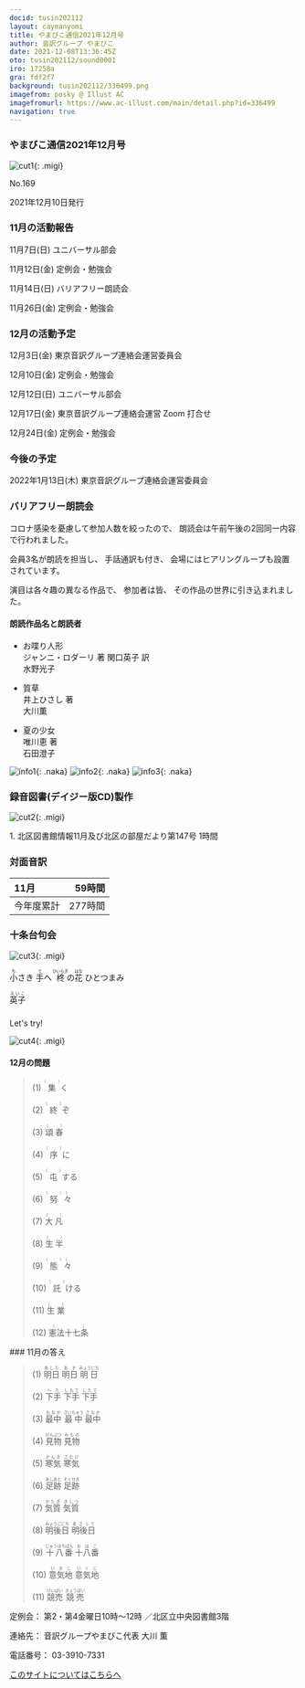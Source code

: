 ```yaml
---
docid: tusin202112
layout: caymanyomi
title: やまびこ通信2021年12月号
author: 音訳グループ やまびこ
date: 2021-12-08T13:36:45Z
oto: tusin202112/sound0001
iro: 17258a
gra: fdf2f7
background: tusin202112/336499.png
imagefrom: posky @ Illust AC
imagefromurl: https://www.ac-illust.com/main/detail.php?id=336499
navigation: true
---
```



### <span data-dur="4.324" data-begin="2.750" id="xmri_0001" markdown="1">やまびこ通信2021年12月号</span>

![cut1](media/tusin202112/cut1.png){: .migi}

<span data-dur="2.574" data-begin="7.074" id="xmri_0002" markdown="1">No.169</span>

<span data-dur="5.657" data-begin="9.648" id="xmri_0003" markdown="1">2021年12月10日発行</span>


### <span data-dur="3.608" data-begin="20.693" id="xmri_0006" markdown="1">11月の活動報告</span>

<span data-dur="2.297" data-begin="24.301" id="xmri_0007" markdown="1">11月7日(日) </span>
<span data-dur="2.503" data-begin="26.598" id="xmri_0008" markdown="1">ユニバーサル部会</span>

<span data-dur="2.494" data-begin="29.101" id="xmri_0009" markdown="1">11月12日(金) </span>
<span data-dur="2.986" data-begin="31.595" id="xmri_000A" markdown="1">定例会・勉強会</span>

<span data-dur="2.516" data-begin="34.581" id="xmri_000B" markdown="1">11月14日(日) </span>
<span data-dur="2.783" data-begin="37.097" id="xmri_000C" markdown="1">バリアフリー朗読会</span>

<span data-dur="2.742" data-begin="39.880" id="xmri_000D" markdown="1">11月26日(金) </span>
<span data-dur="4.386" data-begin="42.622" id="xmri_000E" markdown="1">定例会・勉強会</span>


### <span data-dur="3.367" data-begin="47.008" id="xmri_000F" markdown="1">12月の活動予定</span>

<span data-dur="2.102" data-begin="52.225" id="xmri_0011" markdown="1">12月3日(金) </span>
<span data-dur="4.474" data-begin="54.327" id="xmri_0012" markdown="1">東京音訳グループ連絡会運営委員会</span>

<span data-dur="2.134" data-begin="58.801" id="xmri_0013" markdown="1">12月10日(金) </span>
<span data-dur="2.986" data-begin="60.935" id="xmri_0014" markdown="1">定例会・勉強会</span>

<span data-dur="2.41" data-begin="63.921" id="xmri_0015" markdown="1">12月12日(日) </span>
<span data-dur="2.504" data-begin="66.331" id="xmri_0016" markdown="1">ユニバーサル部会</span>

<span data-dur="2.494" data-begin="68.835" id="xmri_0017" markdown="1">12月17日(金) </span>
<span data-dur="5.166" data-begin="71.329" id="xmri_0018" markdown="1">東京音訳グループ連絡会運営 Zoom 打合せ</span>

<span data-dur="2.477" data-begin="76.495" id="xmri_0019" markdown="1">12月24日(金) </span>
<span data-dur="4.386" data-begin="78.972" id="xmri_001A" markdown="1">定例会・勉強会</span>


### <span data-dur="2.63" data-begin="83.358" id="xmri_001B" markdown="1">今後の予定</span>

<span data-dur="3.71" data-begin="85.988" id="xmri_001C" markdown="1">2022年1月13日(木) </span>
<span data-dur="5.874" data-begin="89.698" id="xmri_001D" markdown="1">東京音訳グループ連絡会運営委員会</span>


### <span data-dur="3.133" data-begin="95.572" id="xmri_001E" markdown="1">バリアフリー朗読会</span>

<span data-dur="3.932" data-begin="98.705" id="xmri_001F" markdown="1">コロナ感染を憂慮して参加人数を絞ったので、</span>
<span data-dur="6.399" data-begin="102.637" id="xmri_0020" markdown="1">朗読会は午前午後の2回同一内容で行われました。</span>

<span data-dur="2.835" data-begin="109.036" id="xmri_0021" markdown="1">会員3名が朗読を担当し、</span>
<span data-dur="1.788" data-begin="111.871" id="xmri_0022" markdown="1">手話通訳も付き、</span>
<span data-dur="4.904" data-begin="113.659" id="xmri_0023" markdown="1">会場にはヒアリングループも設置されています。</span>

<span data-dur="3.919" data-begin="118.563" id="xmri_0024" markdown="1">演目は各々趣の異なる作品で、</span>
<span data-dur="1.532" data-begin="122.482" id="xmri_0025" markdown="1">参加者は皆、</span>
<span data-dur="4.877" data-begin="124.014" id="xmri_0026" markdown="1">その作品の世界に引き込まれました。</span>

#### <span data-dur="2.884" data-begin="128.891" id="xmri_0027" markdown="1">朗読作品名と朗読者</span>

- <span data-dur="1.499" data-begin="131.775" id="xmri_0028" markdown="1">お喋り人形</span>  
<span data-dur="3.43" data-begin="133.274" id="xmri_0029" markdown="1">ジャンニ・ロダーリ 著 関口英子 訳</span>  
<span data-dur="1.868" data-begin="136.704" id="xmri_002A" markdown="1">水野光子</span>

- <span data-dur="1.134" data-begin="138.572" id="xmri_002B" markdown="1">質草</span>  
<span data-dur="1.757" data-begin="139.706" id="xmri_002C" markdown="1">井上ひさし 著</span>  
<span data-dur="1.878" data-begin="141.463" id="xmri_002D" markdown="1">大川薫</span>

- <span data-dur="1.411" data-begin="143.341" id="xmri_002E" markdown="1">夏の少女</span>  
<span data-dur="1.69" data-begin="144.752" id="xmri_002F" markdown="1">唯川恵 著</span>  
<span data-dur="2.56" data-begin="146.442" id="xmri_0030" markdown="1">石田澄子</span>

![info1](media/tusin202112/monitor1.png){: .naka}
![info2](media/tusin202112/monitor2.png){: .naka}
![info3](media/tusin202112/monitor3.png){: .naka}


### <span data-dur="4.728" data-begin="149.002" id="xmri_0031" markdown="1">録音図書(デイジー版CD)製作</span>

![cut2](media/tusin202112/cut2.png){: .migi}



<span data-dur="0.816" data-begin="157.783" id="xmri_0034" markdown="1">1. </span>
<span data-dur="6.334" data-begin="158.599" id="xmri_0035" markdown="1">北区図書館情報11月及び北区の部屋だより第147号</span>
<span data-dur="3.416" data-begin="164.933" id="xmri_0036" markdown="1">1時間</span>


### <span data-dur="2.666" data-begin="168.349" id="xmri_0037" markdown="1">対面音訳</span>

<span data-dur="1.373" data-begin="171.015" id="xmri_0038" markdown="1">11月</span>|<span data-dur="2.317" data-begin="172.388" id="xmri_0039" markdown="1">59時間</span>
|:---|---:|
<span data-dur="1.591" data-begin="174.705" id="xmri_003A" markdown="1">今年度累計</span>|<span data-dur="4.301" data-begin="176.296" id="xmri_003B" markdown="1">277時間</span>


### <span data-dur="2.768" data-begin="180.597" id="xmri_003C" markdown="1">十条台句会</span>

![cut3](media/tusin202112/cut3.png){: .migi}

<span data-dur="9.025" data-begin="185.215" id="xmri_003E" markdown="1"><ruby>小<rp>(</rp><rt>ち</rt><rp>)</rp></ruby>さき <ruby>手<rp>(</rp><rt>て</rt><rp>)</rp></ruby>へ <ruby>柊<rp>(</rp><rt>ひいらぎ</rt><rp>)</rp></ruby>の<ruby>花<rp>(</rp><rt>はな</rt><rp>)</rp>
 </ruby>ひとつまみ</span>


<span data-dur="3.257" data-begin="194.240" id="xmri_003F" markdown="1" class="haigo"><ruby>英子<rp>(</rp><rt>えいこ</rt><rp>)</rp></ruby></span>


### 
<span data-dur="2.449" data-begin="197.997" id="xmri_0041" markdown="1">Let's try!</span>

![cut4](media/tusin202112/cut4.png){: .migi}


#### <span data-dur="2.914" data-begin="202.296" id="xmri_0043" markdown="1">12月の問題</span>





<blockquote markdown="1">
(1) <ruby>集<rp>(</rp><rt>（　　　）</rt><rp>)</rp></ruby>く

(2) <ruby>終<rp>(</rp><rt>（　　　）</rt><rp>)</rp></ruby>ぞ

(3) <ruby>頌春<rp>(</rp><rt>（　　　）</rt><rp>)</rp></ruby>

(4) <ruby>序<rp>(</rp><rt>（　　　）</rt><rp>)</rp></ruby>に

(5) <ruby>屯<rp>(</rp><rt>（　　　）</rt><rp>)</rp></ruby>する

(6) <ruby>努<rp>(</rp><rt>（　　　）</rt><rp>)</rp>々<rp>(</rp><rt>）</rt><rp>)</rp></ruby>

(7) <ruby>大凡<rp>(</rp><rt>（　　　）</rt><rp>)</rp></ruby>

(8) <ruby>生半<rp>(</rp><rt>（　　　）</rt><rp>)</rp></ruby>

(9) <ruby>態<rp>(</rp><rt>（　　　）</rt><rp>)</rp>々<rp>(</rp><rt>）</rt><rp>)</rp></ruby>

(10) <ruby>託<rp>(</rp><rt>（　　　）</rt><rp>)</rp></ruby>ける

(11) <ruby>生業<rp>(</rp><rt>（　　　）</rt><rp>)</rp></ruby>

(12) <ruby>憲法十七条<rp>(</rp><rt>（　　　）</rt><rp>)</rp></ruby>


</blockquote>
### <span data-dur="2.326" data-begin="209.735" id="xmri_0045" markdown="1">11月の答え</span>

<blockquote markdown="1">
<span data-dur="1.177" data-begin="212.061" id="xmri_0046" markdown="1">(1) </span>
<span data-dur="2.666" data-begin="213.238" id="xmri_0047" markdown="1"><ruby>明日<rp>(</rp><rt>あした</rt><rp>)</rp>
 </ruby><ruby>明日<rp>(</rp><rt>あす</rt><rp>)</rp></ruby> <ruby>明日<rp>(</rp><rt>みょうにち</rt><rp>)</rp></ruby></span>


<span data-dur="1.016" data-begin="215.904" id="xmri_0048" markdown="1">(2) </span>
<span data-dur="2.65" data-begin="216.920" id="xmri_0049" markdown="1"><ruby>下手<rp>(</rp><rt>へた</rt><rp>)</rp>
 </ruby><ruby>下手<rp>(</rp><rt>しもて</rt><rp>)</rp></ruby> <ruby>下手<rp>(</rp><rt>したて</rt><rp>)</rp></ruby></span>


<span data-dur="1.144" data-begin="219.570" id="xmri_004A" markdown="1">(3) </span>
<span data-dur="2.941" data-begin="220.714" id="xmri_004B" markdown="1"><ruby>最中<rp>(</rp><rt>もなか</rt><rp>)</rp>
 </ruby><ruby>最中<rp>(</rp><rt>さいちゅう</rt><rp>)</rp></ruby> <ruby>最中<rp>(</rp><rt>さなか</rt><rp>)</rp></ruby></span>


<span data-dur="1.119" data-begin="223.655" id="xmri_004C" markdown="1">(4) </span>
<span data-dur="2.201" data-begin="224.774" id="xmri_004D" markdown="1"><ruby>見物<rp>(</rp><rt>けんぶつ</rt><rp>)</rp>
 </ruby><ruby>見物<rp>(</rp><rt>みもの</rt><rp>)</rp></ruby></span>


<span data-dur="1.046" data-begin="226.975" id="xmri_004E" markdown="1">(5) </span>
<span data-dur="2.096" data-begin="228.021" id="xmri_004F" markdown="1"><ruby>寒気<rp>(</rp><rt>かんき</rt><rp>)</rp>
 </ruby><ruby>寒気<rp>(</rp><rt>さむけ</rt><rp>)</rp></ruby></span>


<span data-dur="1.177" data-begin="230.117" id="xmri_0050" markdown="1">(6) </span>
<span data-dur="2.425" data-begin="231.294" id="xmri_0051" markdown="1"><ruby>足跡<rp>(</rp><rt>あしあと</rt><rp>)</rp>
 </ruby><ruby>足跡<rp>(</rp><rt>そくせき</rt><rp>)</rp></ruby></span>


<span data-dur="1.17" data-begin="233.719" id="xmri_0052" markdown="1">(7) </span>
<span data-dur="2.072" data-begin="234.889" id="xmri_0053" markdown="1"><ruby>気質<rp>(</rp><rt>かたぎ</rt><rp>)</rp>
 </ruby><ruby>気質<rp>(</rp><rt>きしつ</rt><rp>)</rp></ruby></span>


<span data-dur="1.211" data-begin="236.961" id="xmri_0054" markdown="1">(8) </span>
<span data-dur="2.454" data-begin="238.172" id="xmri_0055" markdown="1"><ruby>明後日<rp>(</rp><rt>みょうごにち</rt><rp>)</rp>
 </ruby><ruby>明後日<rp>(</rp><rt>あさって</rt><rp>)</rp></ruby></span>


<span data-dur="1.197" data-begin="240.626" id="xmri_0056" markdown="1">(9) </span>
<span data-dur="2.395" data-begin="241.823" id="xmri_0057" markdown="1"><ruby>十八番<rp>(</rp><rt>じゅうはちばん</rt><rp>)</rp>
 </ruby><ruby>十八番<rp>(</rp><rt>おはこ</rt><rp>)</rp></ruby></span>


<span data-dur="1.137" data-begin="244.218" id="xmri_0058" markdown="1">(10) </span>
<span data-dur="2.038" data-begin="245.355" id="xmri_0059" markdown="1"><ruby>意気地<rp>(</rp><rt>いきじ</rt><rp>)</rp>
 </ruby><ruby>意気地<rp>(</rp><rt>いくじ</rt><rp>)</rp></ruby></span>


<span data-dur="1.434" data-begin="247.393" id="xmri_005A" markdown="1">(11) </span>
<span data-dur="2.144" data-begin="248.827" id="xmri_005B" markdown="1"><ruby>競売<rp>(</rp><rt>けいばい</rt><rp>)</rp>
 </ruby><ruby>競売<rp>(</rp><rt>きょうばい</rt><rp>)</rp></ruby></span>


</blockquote>


<span data-dur="1.205" data-begin="250.971" id="xmri_005C" markdown="1">定例会：</span>
<span data-dur="3.237" data-begin="252.176" id="xmri_005D" markdown="1">第2・第4金曜日10時～12時</span>
<span data-dur="3.047" data-begin="255.413" id="xmri_005E" markdown="1">／北区立中央図書館3階</span>  

<span data-dur="1.319" data-begin="258.460" id="xmri_005F" markdown="1">連絡先：</span>
<span data-dur="3.965" data-begin="259.779" id="xmri_0060" markdown="1">音訳グループやまびこ代表 大川 薫</span>  

<span data-dur="1.409" data-begin="263.744" id="xmri_0061" markdown="1">電話番号：</span>
<span data-dur="4.305" data-begin="265.153" id="xmri_0062" markdown="1">03-3910-7331</span>  

<a data-dur="5.93" data-begin="269.458" id="xmri_0063" markdown="1" href="mailto:ymbk2016ml@gmail.com?Subject=やまびこウェブサイトについて">このサイトについてはこちらへ</a>



